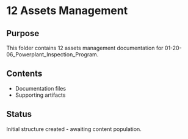 # 12 Assets Management

## Purpose
This folder contains 12 assets management documentation for 01-20-06_Powerplant_Inspection_Program.

## Contents
- Documentation files
- Supporting artifacts

## Status
Initial structure created - awaiting content population.
